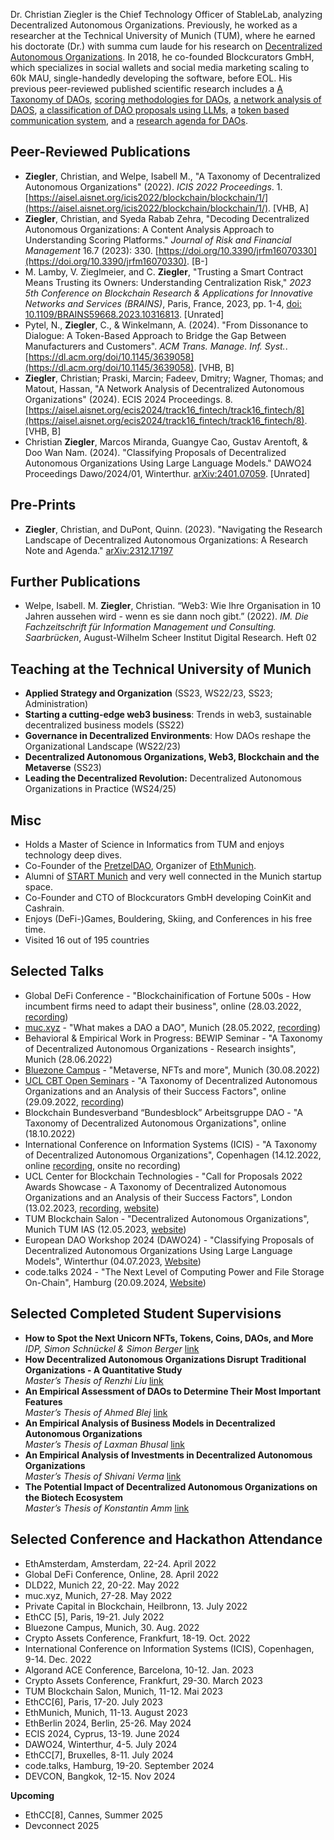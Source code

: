 Dr. Christian Ziegler is the Chief Technology Officer of StableLab, analyzing Decentralized Autonomous Organizations. Previously, he worked as a researcher at the Technical University of Munich (TUM), where he earned his doctorate (Dr.) with summa cum laude for his research on [Decentralized Autonomous Organizations](https://mediatum.ub.tum.de/?id=1735939). In 2018, he co-founded Blockcurators GmbH, which specializes in social wallets and social media marketing scaling to 60k MAU, single-handedly developing the software, before EOL. His previous peer-reviewed published scientific research includes a [A Taxonomy of DAOs](https://mediatum.ub.tum.de/doc/1709396/document.pdf), [scoring methodologies for DAOs](https://www.mdpi.com/1911-8074/16/7/330), [a network analysis of DAOS](https://mediatum.ub.tum.de/doc/1742459/document.pdf), [a classification of DAO proposals using LLMs](https://arxiv.org/abs/2401.07059), a [token based communication system](https://dl.acm.org/doi/10.1145/3639058), and a [research agenda for DAOs](https://arxiv.org/abs/2312.17197).

## Peer-Reviewed Publications

- **Ziegler**, Christian, and Welpe, Isabell M., "A Taxonomy of Decentralized Autonomous Organizations" (2022). *ICIS 2022 Proceedings*. 1. [https://aisel.aisnet.org/icis2022/blockchain/blockchain/1/](https://aisel.aisnet.org/icis2022/blockchain/blockchain/1/). [VHB, A]
- **Ziegler**, Christian, and Syeda Rabab Zehra, "Decoding Decentralized Autonomous Organizations: A Content Analysis Approach to Understanding Scoring Platforms." *Journal of Risk and Financial Management* 16.7 (2023): 330. [https://doi.org/10.3390/jrfm16070330](https://doi.org/10.3390/jrfm16070330). [B-]
- M. Lamby, V. Zieglmeier, and C. **Ziegler**, "Trusting a Smart Contract Means Trusting its Owners: Understanding Centralization Risk," *2023 5th Conference on Blockchain Research & Applications for Innovative Networks and Services (BRAINS)*, Paris, France, 2023, pp. 1-4, [doi: 10.1109/BRAINS59668.2023.10316813](https://doi.org/10.1109/BRAINS59668.2023.10316813). [Unrated]
- Pytel, N., **Ziegler**, C., & Winkelmann, A. (2024). "From Dissonance to Dialogue: A Token-Based Approach to Bridge the Gap Between Manufacturers and Customers". *ACM Trans. Manage. Inf. Syst.*. [https://dl.acm.org/doi/10.1145/3639058](https://dl.acm.org/doi/10.1145/3639058). [VHB, B]
- **Ziegler**, Christian; Praski, Marcin; Fadeev, Dmitry; Wagner, Thomas; and Matout, Hassan, "A Network Analysis of Decentralized Autonomous Organizations" (2024). ECIS 2024 Proceedings. 8. [https://aisel.aisnet.org/ecis2024/track16_fintech/track16_fintech/8](https://aisel.aisnet.org/ecis2024/track16_fintech/track16_fintech/8). [VHB, B]
- Christian **Ziegler**, Marcos Miranda, Guangye Cao, Gustav Arentoft, & Doo Wan Nam. (2024). "Classifying Proposals of Decentralized Autonomous Organizations Using Large Language Models." DAWO24 Proceedings Dawo/2024/01, Winterthur. [arXiv:2401.07059](https://arxiv.org/abs/2401.07059). [Unrated]

## Pre-Prints

- **Ziegler**, Christian, and DuPont, Quinn. (2023). "Navigating the Research Landscape of Decentralized Autonomous Organizations: A Research Note and Agenda." [arXiv:2312.17197](https://arxiv.org/abs/2312.17197)

## Further Publications

- Welpe, Isabell. M. **Ziegler**, Christian. “Web3: Wie Ihre Organisation in 10 Jahren aussehen wird - wenn es sie dann noch gibt.” (2022). *IM. Die Fachzeitschrift für Information Management und Consulting. Saarbrücken*, August-Wilhelm Scheer Institut Digital Research. Heft 02

## Teaching at the Technical University of Munich

- **Applied Strategy and Organization** (SS23, WS22/23, SS23; Administration)
- **Starting a cutting-edge web3 business**: Trends in web3, sustainable decentralized business models (SS22)
- **Governance in Decentralized Environments**: How DAOs reshape the Organizational Landscape (WS22/23)
- **Decentralized Autonomous Organizations, Web3, Blockchain and the Metaverse** (SS23)
- **Leading the Decentralized Revolution:** Decentralized Autonomous Organizations in Practice (WS24/25)

## Misc

- Holds a Master of Science in Informatics from TUM and enjoys technology deep dives.
- Co-Founder of the [PretzelDAO](https://pretzeldao.com), Organizer of [EthMunich](https://ethmunich.de/).
- Alumni of [START Munich](https://www.startmunich.de/) and very well connected in the Munich startup space.
- Co-Founder and CTO of Blockcurators GmbH developing CoinKit and Cashrain.
- Enjoys (DeFi-)Games, Bouldering, Skiing, and Conferences in his free time.
- Visited 16 out of 195 countries

## Selected Talks

- Global DeFi Conference - "Blockchainification of Fortune 500s - How incumbent firms need to adapt their business", online (28.03.2022, [recording](https://www.notion.so/d850b0c813014a4891f0a656765350ed?pvs=21))
- [muc.xyz](http://muc.xyz) - "What makes a DAO a DAO", Munich (28.05.2022, [recording](https://youtu.be/hW1C6MZHR-I?t=12784))
- Behavioral & Empirical Work in Progress: BEWIP Seminar - "A Taxonomy of Decentralized Autonomous Organizations - Research insights", Munich (28.06.2022)
- [Bluezone Campus](https://bluezone.show/) - "Metaverse, NFTs and more", Munich (30.08.2022)
- [UCL CBT Open Seminars](http://blockchain.cs.ucl.ac.uk/online-open-seminars/) - "A Taxonomy of Decentralized Autonomous Organizations and an Analysis of their Success Factors", online (29.09.2022, [recording](http://blockchain.cs.ucl.ac.uk/online-open-seminars/))
- Blockchain Bundesverband “Bundesblock” Arbeitsgruppe DAO - "A Taxonomy of Decentralized Autonomous Organizations", online (18.10.2022)
- International Conference on Information Systems (ICIS) - "A Taxonomy of Decentralized Autonomous Organizations", Copenhagen (14.12.2022, online [recording](https://aisel.aisnet.org/icis2022/blockchain/blockchain/1/), onsite no recording)
- UCL Center for Blockchain Technologies - "Call for Proposals 2022 Awards Showcase - A Taxonomy of Decentralized Autonomous Organizations and an Analysis of their Success Factors", London (13.02.2023, [recording](https://player.vimeo.com/video/799166629), [website](http://blockchain.cs.ucl.ac.uk/call-for-proposals-2022-awards/))
- TUM Blockchain Salon - "Decentralized Autonomous Organizations", Munich TUM IAS (12.05.2023, [website](https://hedgedoc.net.in.tum.de/s/xDwzUxvFV))
- European DAO Workshop 2024 (DAWO24) - "Classifying Proposals of Decentralized Autonomous Organizations Using Large Language Models", Winterthur (04.07.2023, [Website](https://dawo24.org/))
- code.talks 2024 - "The Next Level of Computing Power and File Storage On-Chain", Hamburg (20.09.2024, [Website](https://codetalks.com/))

## Selected Completed Student Supervisions

- **How to Spot the Next Unicorn NFTs, Tokens, Coins, DAOs, and More**  
  _IDP, Simon Schnückel & Simon Berger_ [link](https://www.notion.so/929e209982c64467920f31168a213b33?pvs=21)
- **How Decentralized Autonomous Organizations Disrupt Traditional Organizations - A Quantitative Study**  
  _Master’s Thesis of Renzhi Liu_ [link](https://www.notion.so/How-Decentralized-Autonomous-Organizations-Disrupt-Traditional-Organizations-A-Quantitative-Study-956123e655d24db3bc3b8946593eb61d?pvs=21)
- **An Empirical Assessment of DAOs to Determine Their Most Important Features**  
  _Master’s Thesis of Ahmed Blej_ [link](https://www.notion.so/bd8919f2a0ea4556bc5d16a04f337090?pvs=21)
- **An Empirical Analysis of Business Models in Decentralized Autonomous Organizations**  
  _Master’s Thesis of Laxman Bhusal_ [link](https://www.notion.so/6632a143896d464d837059447130ff2f?pvs=21)
- **An Empirical Analysis of Investments in Decentralized Autonomous Organizations**  
  _Master’s Thesis of Shivani Verma_ [link](https://www.notion.so/An-Empirical-Analysis-of-Investments-in-Decentralized-Autonomous-Organizations-3aa0caae05c54f129c1a732f0fe429d8?pvs=21)
- **The Potential Impact of Decentralized Autonomous Organizations on the Biotech Ecosystem**  
  _Master’s Thesis of Konstantin Amm_ [link](https://www.notion.so/f9e743fe06a14f01a99d2d1c44611afb?pvs=21)


## Selected Conference and Hackathon Attendance

- EthAmsterdam, Amsterdam, 22-24. April 2022
- Global DeFi Conference, Online, 28. April 2022
- DLD22, Munich 22, 20-22. May 2022
- muc.xyz, Munich, 27-28. May 2022
- Private Capital in Blockchain, Heilbronn, 13. July 2022
- EthCC [5], Paris, 19-21. July 2022
- Bluezone Campus, Munich, 30. Aug. 2022
- Crypto Assets Conference, Frankfurt, 18-19. Oct. 2022
- International Conference on Information Systems (ICIS), Copenhagen, 9-14. Dec. 2022
- Algorand ACE Conference, Barcelona, 10-12. Jan. 2023
- Crypto Assets Conference, Frankfurt, 29-30. March 2023
- TUM Blockchain Salon, Munich, 11-12. Mai 2023
- EthCC[6], Paris, 17-20. July 2023
- EthMunich, Munich, 11-13. August 2023
- EthBerlin 2024, Berlin, 25-26. May 2024
- ECIS 2024, Cyprus, 13-19. June 2024
- DAWO24, Winterthur, 4-5. July 2024
- EthCC[7], Bruxelles, 8-11. July 2024
- code.talks, Hamburg, 19-20. September 2024
- DEVCON, Bangkok, 12-15. Nov 2024

**Upcoming**
- EthCC[8], Cannes, Summer 2025
- Devconnect 2025

